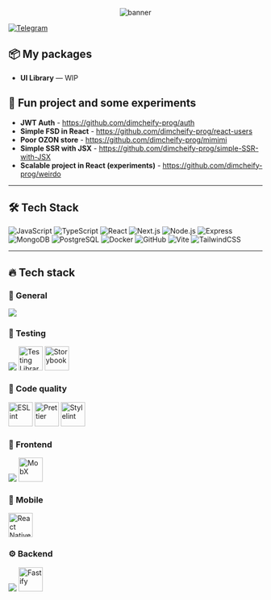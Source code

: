  
<!-- Баннер / заголовок -->
<p align="center">
  <img src="https://capsule-render.vercel.app/api?text=Here%20we%20go%20again&animation=fadeIn&type=waving&color=gradient&height=200&fontSize=50" alt="banner" />
</p>

[![Telegram](https://img.shields.io/badge/Telegram-@dimcheify-blue?logo=telegram)](https://t.me/@dimcheify)  

## 📦 My packages

- **UI Library** — WIP

## 🚀 Fun project and some experiments

- **JWT Auth** - https://github.com/dimcheify-prog/auth
- **Simple FSD in React** - https://github.com/dimcheify-prog/react-users
- **Poor OZON store** - https://github.com/dimcheify-prog/mimimi
- **Simple SSR with JSX** - https://github.com/dimcheify-prog/simple-SSR-with-JSX
- **Scalable project in React (experiments)** - https://github.com/dimcheify-prog/weirdo

---

## 🛠 Tech Stack

![JavaScript](https://img.shields.io/badge/JavaScript-F7DF1E?logo=javascript&logoColor=000)
![TypeScript](https://img.shields.io/badge/TypeScript-3178C6?logo=typescript&logoColor=fff)
![React](https://img.shields.io/badge/React-61DAFB?logo=react&logoColor=000)
![Next.js](https://img.shields.io/badge/Next.js-000000?logo=next.js)
![Node.js](https://img.shields.io/badge/Node.js-339933?logo=node.js&logoColor=fff)
![Express](https://img.shields.io/badge/Express-000000?logo=express&logoColor=fff)
![MongoDB](https://img.shields.io/badge/MongoDB-47A248?logo=mongodb&logoColor=fff)
![PostgreSQL](https://img.shields.io/badge/PostgreSQL-4169E1?logo=postgresql&logoColor=fff)
![Docker](https://img.shields.io/badge/Docker-2496ED?logo=docker&logoColor=fff)
![GitHub](https://img.shields.io/badge/GitHub-181717?logo=github)
![Vite](https://img.shields.io/badge/Vite-646CFF?logo=vite&logoColor=fff)
![TailwindCSS](https://img.shields.io/badge/TailwindCSS-06B6D4?logo=tailwindcss&logoColor=fff)

---

## 🔥 Tech stack

### 🧩 General
<p>
  <img src="https://skillicons.dev/icons?i=js,ts,html,css,figma,git,github,docker" />
</p>

### 🧪 Testing
<p>
  <img src="https://skillicons.dev/icons?i=jest,vitest" />
  <img src="https://testing-library.com/img/octopus-128x128.png" width="48" height="48" alt="Testing Library"/>
  <img src="https://raw.githubusercontent.com/storybookjs/brand/main/badge/badge-storybook.svg" width="48" height="48" alt="Storybook"/>
</p>

### 🧹 Code quality
<p>
  <img src="https://cdn.jsdelivr.net/gh/devicons/devicon/icons/eslint/eslint-original.svg" width="48" height="48" alt="ESLint"/>
  <img src="https://cdn.jsdelivr.net/gh/devicons/devicon/icons/prettier/prettier-original.svg" width="48" height="48" alt="Prettier"/>
  <img src="https://avatars.githubusercontent.com/u/2498506?s=200&v=4" width="48" height="48" alt="Stylelint"/>
</p>

### 🎨 Frontend
<p>
  <img src="https://skillicons.dev/icons?i=react,nextjs,redux,materialui" />
  <img src="https://raw.githubusercontent.com/mobxjs/mobx/main/packages/mobx-logo/src/assets/mobx.png" width="48" height="48" alt="MobX"/>
</p>

### 📱 Mobile
<p>
  <img src="https://skillicons.dev/icons?i=react" width="48" height="48" alt="React Native"/>
</p>

### ⚙️ Backend
<p>
  <img src="https://skillicons.dev/icons?i=nodejs,express,postgres,mysql" />
  <img src="https://www.vectorlogo.zone/logos/fastify/fastify-icon.svg" width="48" height="48" alt="Fastify"/>
</p>
